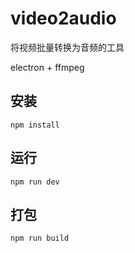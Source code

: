 # video2audio

将视频批量转换为音频的工具

electron + ffmpeg

## 安装

```
npm install
```

## 运行

```
npm run dev
```

## 打包

```
npm run build
```
